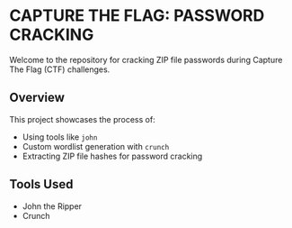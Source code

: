 # **CAPTURE THE FLAG: PASSWORD CRACKING**

Welcome to the repository for cracking ZIP file passwords during Capture The Flag (CTF) challenges.

## **Overview**
This project showcases the process of:
- Using tools like `john` 
- Custom wordlist generation with `crunch`
- Extracting ZIP file hashes for password cracking

## **Tools Used**
- John the Ripper
- Crunch
